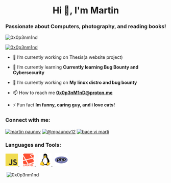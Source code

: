 <h1 align="center">Hi 👋, I'm Martin</h1>
<h3 align="center">Passionate about Computers, photography, and reading books!</h3>

<p align="left"> <img src="https://komarev.com/ghpvc/?username=0x0p3nm1nd&label=Profile%20views&color=0e75b6&style=flat" alt="0x0p3nm1nd" /> </p>

<p align="left"> <a href="https://github.com/ryo-ma/github-profile-trophy"><img src="https://github-profile-trophy.vercel.app/?username=0x0p3nm1nd" alt="0x0p3nm1nd" /></a> </p>

- 🔭 I’m currently working on Thesis(a website project)

- 🌱 I’m currently learning **Currently learning Bug Bounty and Cybersecurity**

- 🔭 I’m currently working on **My linux distro and bug bounty**

- 📫 How to reach me **0x0p3nM1nD@proton.me**

- ⚡ Fun fact **Im funny, caring guy, and i love cats!**

<h3 align="left">Connect with me:</h3>
<p align="left">
<a href="https://linkedin.com/in/martin paunov" target="blank"><img align="center" src="https://raw.githubusercontent.com/rahuldkjain/github-profile-readme-generator/master/src/images/icons/Social/linked-in-alt.svg" alt="martin paunov" height="30" width="40" /></a>
<a href="https://instagram.com/@mpaunov12" target="blank"><img align="center" src="https://raw.githubusercontent.com/rahuldkjain/github-profile-readme-generator/master/src/images/icons/Social/instagram.svg" alt="@mpaunov12" height="30" width="40" /></a>
<a href="https://www.youtube.com/c/bace vi marti" target="blank"><img align="center" src="https://raw.githubusercontent.com/rahuldkjain/github-profile-readme-generator/master/src/images/icons/Social/youtube.svg" alt="bace vi marti" height="30" width="40" /></a>
</p>

<h3 align="left">Languages and Tools:</h3>
<p align="left"> <a href="https://developer.mozilla.org/en-US/docs/Web/JavaScript" target="_blank" rel="noreferrer"> <img src="https://raw.githubusercontent.com/devicons/devicon/master/icons/javascript/javascript-original.svg" alt="javascript" width="40" height="40"/> </a> &nbsp; <a href="https://laravel.com/" target="_blank" rel="noreferrer"> <img src="https://raw.githubusercontent.com/devicons/devicon/master/icons/laravel/laravel-plain-wordmark.svg" alt="laravel" width="40" height="40"/> </a> &nbsp; <a href="https://www.linux.org/" target="_blank" rel="noreferrer"> <img src="https://raw.githubusercontent.com/devicons/devicon/master/icons/linux/linux-original.svg" alt="linux" width="40" height="40"/> </a> &nbsp; <a href="https://www.php.net" target="_blank" rel="noreferrer"> <img src="https://raw.githubusercontent.com/devicons/devicon/master/icons/php/php-original.svg" alt="php" width="40" height="40"/> </a> </p>

<p>&nbsp;<img align="center" src="https://github-readme-stats.vercel.app/api?username=0x0p3nm1nd&show_icons=true&locale=en" alt="0x0p3nm1nd" /></p>
